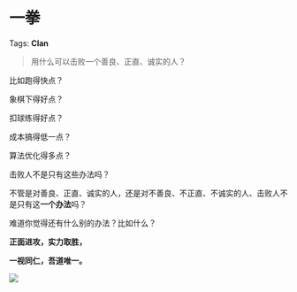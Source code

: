 # 一拳

Tags: **Clan**

> 用什么可以击败一个善良、正直、诚实的人？



比如跑得快点？

象棋下得好点？

扣球练得好点？

成本搞得低一点？

算法优化得多点？

击败人不是只有这些办法吗？

不管是对善良、正直、诚实的人，还是对不善良、不正直、不诚实的人、击败人不是只有这**一个办法**吗？

  


难道你觉得还有什么别的办法？比如什么？

  


**正面进攻，实力取胜，**

**一视同仁，吾道唯一。**

![](https://picx.zhimg.com/50/v2-4d511174d52bc6e9a305f95190769161_720w.jpg?source=2c26e567)


